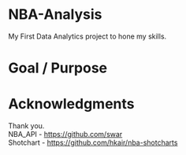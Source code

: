 # NBA-Analysis
My First Data Analytics project to hone my skills.

# Goal / Purpose

# Acknowledgments
Thank you. <br>
NBA_API - https://github.com/swar <br>
Shotchart - https://github.com/hkair/nba-shotcharts 
